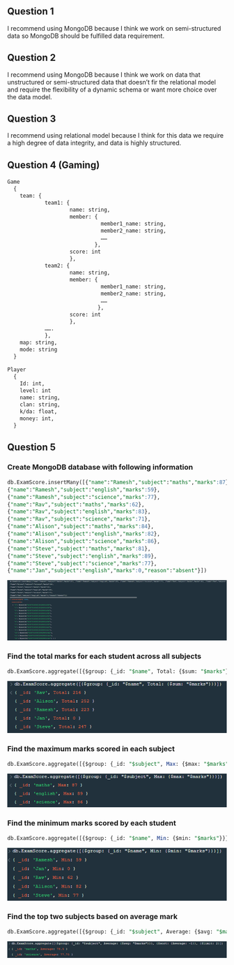 ## Question 1
I recommend using MongoDB because I think we work on semi-structured data so MongoDB should be fulfilled data requirement.

## Question 2
I recommend using MongoDB because I think we work on data that unstructured or semi-structured data that doesn’t fir the relational model and require the flexibility of a dynamic schema or want more choice over the data model.

## Question 3
I recommend using relational model because I think for this data we require a high degree of 
data integrity, and data is highly structured.

## Question 4 (Gaming)
```
Game
  {
    team: {
            team1: {
                    name: string,
                    member: {
                              member1_name: string,
                              member2_name: string,
                              ……
                            },
                    score: int
                    },
            team2: {
                    name: string,
                    member: {
                              member1_name: string,
                              member2_name: string,
                              ……
                             },
                    score: int
                    },
            …….
            },
    map: string,
    mode: string
  }
```
```
Player
  {
    Id: int,
    level: int
    name: string,
    clan: string,
    k/da: float,
    money: int,
  }
```

## Question 5

###  Create MongoDB database with following information
```sql
db.ExamScore.insertMany([{"name":"Ramesh","subject":"maths","marks":87}, 
{"name":"Ramesh","subject":"english","marks":59}, 
{"name":"Ramesh","subject":"science","marks":77}, 
{"name":"Rav","subject":"maths","marks":62}, 
{"name":"Rav","subject":"english","marks":83},
{"name":"Rav","subject":"science","marks":71}, 
{"name":"Alison","subject":"maths","marks":84}, 
{"name":"Alison","subject":"english","marks":82},
{"name":"Alison","subject":"science","marks":86},
{"name":"Steve","subject":"maths","marks":81},
{"name":"Steve","subject":"english","marks":89},
{"name":"Steve","subject":"science","marks":77},
{"name":"Jan","subject":"english","marks":0,"reason":"absent"}])
```
![CreateDB](Q5/Picture1.png)

### Find the total marks for each student across all subjects
```sql
db.ExamScore.aggregate([{$group: {_id: "$name", Total: {$sum: "$marks"}}}])
```
![Q1](Q5/Picture2.png)

### Find the maximum marks scored in each subject
```sql
db.ExamScore.aggregate([{$group: {_id: "$subject", Max: {$max: "$marks"}}}])
```
![Q2](Q5/Picture3.png)

### Find the minimum marks scored by each student
```sql
db.ExamScore.aggregate([{$group: {_id: "$name", Min: {$min: "$marks"}}}])
```
![Q3](Q5/Picture4.png)

### Find the top two subjects based on average mark
```sql
db.ExamScore.aggregate([{$group: {_id: "$subject", Average: {$avg: "$marks"}}}, {$sort: {Average: -1}}, {$limit: 2}])
```
![Q4](Q5/Picture5.png)
